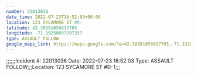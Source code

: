 ```yaml
---
number: 22013036
date_time: 2022-07-23T16:52:03+00:00
location: 123 SYCAMORE ST #D-
latitude: 42.38581056817705
longitude: -71.19250037297257
type: ASSAULT FOLLOW
google_maps_link: https://maps.google.com/?q=42.38581056817705,-71.19250037297257
---
```


;;;;;;Incident #: 22013036  Date: 2022-07-23 16:52:03   Type: ASSAULT FOLLOW;;;Location: 123 SYCAMORE ST #D-1;;;
